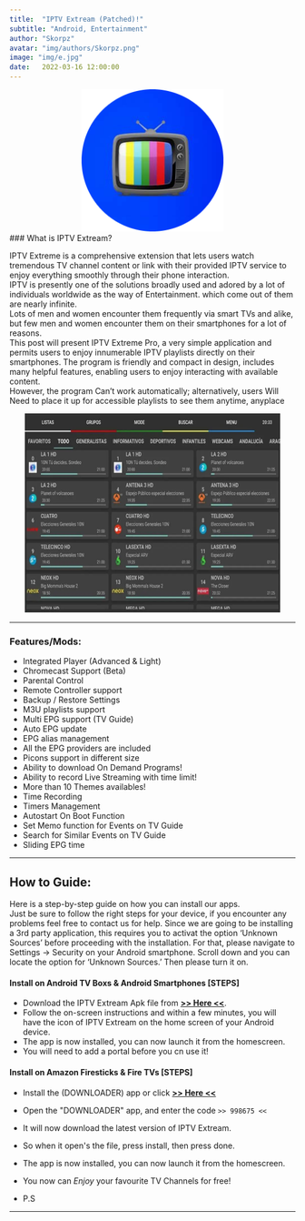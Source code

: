 ```yaml
---
title:  "IPTV Extream (Patched)!"
subtitle: "Android, Entertainment"
author: "Skorpz"
avatar: "img/authors/Skorpz.png"
image: "img/e.jpg"
date:   2022-03-16 12:00:00
---
```


<div style="text-align: center"><img src="img/post/IPTV/iptv.png" width="250" height="250" /></div>
### What is IPTV Extream?

<p>IPTV Extreme is a comprehensive extension that lets users watch tremendous TV channel content or link with their provided IPTV service to enjoy everything smoothly through their phone interaction.
<br>
IPTV is presently one of the solutions broadly used and adored by a lot of individuals worldwide as the way of Entertainment. which come out of them are nearly infinite.
<br>
Lots of men and women encounter them frequently via smart TVs and alike, but few men and women encounter them on their smartphones for a lot of reasons.
<br>
This post will present IPTV Extreme Pro, a very simple application and permits users to enjoy innumerable IPTV playlists directly on their smartphones. The program is friendly and compact in design, includes many helpful features, enabling users to enjoy interacting with available content.
<br>
However, the program Can’t work automatically; alternatively, users Will Need to place it up for accessible playlists to see them anytime, anyplace</p>

<div style="text-align: center"><img src="img/post/IPTV/IPTV-Extreme.jpg" width="450" height="350" /></div>

---

### Features/Mods:

- Integrated Player (Advanced & Light)
- Chromecast Support (Beta)
- Parental Control
- Remote Controller support
- Backup / Restore Settings
- M3U playlists support
- Multi EPG support (TV Guide)
- Auto EPG update
- EPG alias management
- All the EPG providers are included
- Picons support in different size
- Ability to download On Demand Programs!
- Ability to record Live Streaming with time limit!
- More than 10 Themes availables!
- Time Recording
- Timers Management
- Autostart On Boot Function
- Set Memo function for Events on TV Guide
- Search for Similar Events on TV Guide
- Sliding EPG time


---

## How to Guide:
<p>Here is a step-by-step guide on how you can install our apps.
<br>
Just be sure to follow the right steps for your device, if you encounter any problems feel free to contact us for help. Since we are going to be installing a 3rd party application, this requires you to activat the option ‘Unknown Sources’ before proceeding with the installation. For that, please navigate to Settings -> Security on your Android smartphone. Scroll down and you can locate the option for ‘Unknown Sources.’ Then please turn it on.
</p>

#### Install on Android TV Boxs & Android Smartphones [STEPS]

- Download the IPTV Extream Apk file from [**>> Here <<**]().
- Follow the on-screen instructions and within a few minutes, you will have the icon of IPTV Extream on the home screen of your Android device.
- The app is now installed, you can now launch it from the homescreen.
- You will need to add a portal before you cn use it!

#### Install on Amazon Firesticks & Fire TVs [STEPS]

- Install the (DOWNLOADER) app or click [**>> Here <<**](https://amzn.to/3oIIJhM)
- Open the "DOWNLOADER" app, and enter the code `>> 998675 <<`
- It will now download the latest version of IPTV Extream.
- So when it open's the file, press install, then press done.
- The app is now installed, you can now launch it from the homescreen.
- You now can *Enjoy* your favourite TV Channels for free!

- P.S 

---
